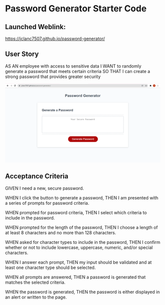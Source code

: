 # Password Generator Starter Code

## Launched Weblink:
https://jclanc7507.github.io/password-generator/

## User Story
AS AN employee with access to sensitive data
I WANT to randomly generate a password that meets certain criteria
SO THAT I can create a strong password that provides greater security

![Screenshot of final product.](./assets/images/Screenshot.png) 

## Acceptance Criteria
GIVEN I need a new, secure password.

WHEN I click the button to generate a password,
THEN I am presented with a series of prompts for password criteria.

WHEN prompted for password criteria,
THEN I select which criteria to include in the password.

WHEN prompted for the length of the password,
THEN I choose a length of at least 8 characters and no more than 128 characters.

WHEN asked for character types to include in the password,
THEN I confirm whether or not to include lowercase, uppercase, numeric, and/or special characters.

WHEN I answer each prompt,
THEN my input should be validated and at least one character type should be selected.

WHEN all prompts are answered,
THEN a password is generated that matches the selected criteria.

WHEN the password is generated,
THEN the password is either displayed in an alert or written to the page.
